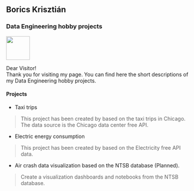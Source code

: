 ## Borics Krisztián
### Data Engineering hobby projects

<img src=https://devnullsec.hu/logo_small.svg height="64" width="64">

Dear Visitor!<br>
Thank you for visiting my page. You can find here the short descriptions of my Data Engineering hobby projects.

#### Projects

- Taxi trips
> This project has been created by based on the taxi trips in Chicago. The data source is the Chicago data center free API.

- Electric energy consumption
> This project has been created by based on the Electricity free API data.

- Air crash data visualization based on the NTSB database (Planned).
> Create a visualization dashboards and notebooks from the NTSB database.